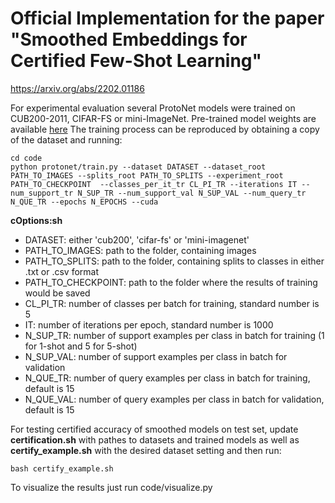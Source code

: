 # Official Implementation for the paper "Smoothed Embeddings for Certified Few-Shot Learning"

https://arxiv.org/abs/2202.01186

For experimental evaluation several ProtoNet models were trained on CUB200-2011, CIFAR-FS or mini-ImageNet. Pre-trained model weights are available [here](https://drive.google.com/drive/folders/1XWrB6-VYq14GcLJ9wrKBHUkcOz-Ifz5Q?usp=sharing) The training process can be reproduced by  obtaining a copy of the dataset and running:
```
cd code
python protonet/train.py --dataset DATASET --dataset_root PATH_TO_IMAGES --splits_root PATH_TO_SPLITS --experiment_root PATH_TO_CHECKPOINT  --classes_per_it_tr CL_PI_TR --iterations IT --num_support_tr N_SUP_TR --num_support_val N_SUP_VAL --num_query_tr N_QUE_TR --epochs N_EPOCHS --cuda
```
<strong>cOptions:sh</strong>
- DATASET: either 'cub200', 'cifar-fs' or 'mini-imagenet'
- PATH_TO_IMAGES: path to the folder, containing images
- PATH_TO_SPLITS: path to the folder, containing splits to classes in either .txt or .csv format
- PATH_TO_CHECKPOINT: path to the folder where the results of training would be saved
- CL_PI_TR: number of classes per batch for training, standard number is 5
- IT: number of iterations per epoch, standard number is 1000
- N_SUP_TR: number of support examples per class in batch for training (1 for 1-shot and 5 for 5-shot)
- N_SUP_VAL: number of support examples per class in batch for validation
- N_QUE_TR: number of query examples per class in batch for training, default is 15
- N_QUE_VAL: number of query examples per class in batch for validation, default is 15

For testing certified accuracy of smoothed models on test set, update <strong>certification.sh</strong> with pathes to datasets and trained models as well as <strong>certify_example.sh</strong> with the desired dataset setting and then run:
```
bash certify_example.sh
```
To visualize the results just run code/visualize.py
